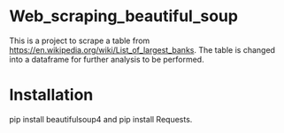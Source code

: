 # Web_scraping_beautiful_soup
This is a project to scrape a table from https://en.wikipedia.org/wiki/List_of_largest_banks. The table is changed into a dataframe for further analysis to be performed.

# Installation
pip install beautifulsoup4 and
pip install Requests.

